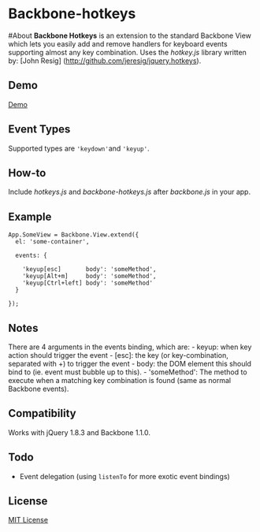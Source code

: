 # Backbone-hotkeys

#About
  **Backbone Hotkeys** is an extension to the standard Backbone View which lets you easily add and remove handlers for
  keyboard events supporting almost any key combination.  Uses the *hotkey.js* library written by: [John Resig]
  (http://github.com/jeresig/jquery.hotkeys).

## Demo
  [Demo](http://htmlpreview.github.com/?https://github.com/rpocklin/backbone-hotkeys/master/example/index.html)

## Event Types
  Supported types are `'keydown'`and `'keyup'`.

## How-to
  Include *hotkeys.js* and *backbone-hotkeys.js* after *backbone.js* in your app.

## Example

    App.SomeView = Backbone.View.extend({
      el: 'some-container',

      events: {

        'keyup[esc]       body': 'someMethod',
        'keyup[Alt+m]     body': 'someMethod',
        'keyup[Ctrl+left] body': 'someMethod'
      }

    });

## Notes
  There are 4 arguments in the events binding, which are:
    - keyup: when key action should trigger the event
    - [esc]: the key (or key-combination, separated with +) to trigger the event
    - body: the DOM element this should bind to (ie. event must bubble up to this).
    - 'someMethod': The method to execute when a matching key combination is found (same as normal Backbone events).

## Compatibility
  Works with jQuery 1.8.3 and Backbone 1.1.0.


## Todo
  - Event delegation (using `listenTo` for more exotic event bindings)

## License
  [MIT License](http://opensource.org/licenses/MIT)
